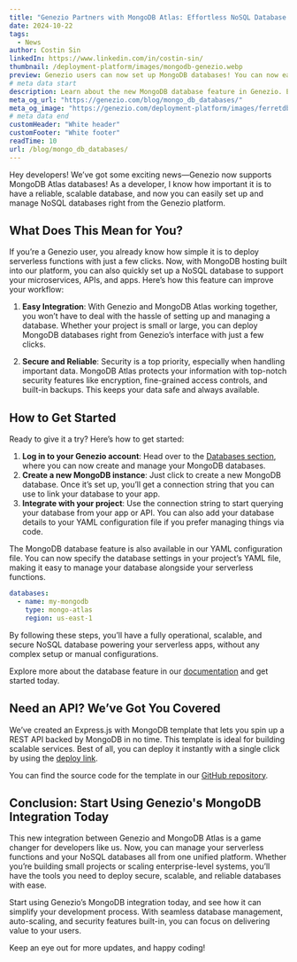 ```yaml
---
title: "Genezio Partners with MongoDB Atlas: Effortless NoSQL Database Creation"
date: 2024-10-22
tags:
  - News
author: Costin Sin
linkedIn: https://www.linkedin.com/in/costin-sin/
thumbnail: /deployment-platform/images/mongodb-genezio.webp
preview: Genezio users can now set up MongoDB databases! You can now easily manage your MongoDB databases alongside your serverless functions. Learn how to deploy scalable, secure NoSQL databases effortlessly!
# meta data start
description: Learn about the new MongoDB database feature in Genezio. Easily set up and manage MongoDB databases alongside your serverless functions.
meta_og_url: "https://genezio.com/blog/mongo_db_databases/"
meta_og_image: "https://genezio.com/deployment-platform/images/ferretdb-genezio.webp"
# meta data end
customHeader: "White header"
customFooter: "White footer"
readTime: 10
url: /blog/mongo_db_databases/
---
```


Hey developers! We’ve got some exciting news—Genezio now supports MongoDB Atlas databases! As a developer, I know how important it is to have a reliable, scalable database, and now you can easily set up and manage NoSQL databases right from the Genezio platform.

## What Does This Mean for You?

If you’re a Genezio user, you already know how simple it is to deploy serverless functions with just a few clicks. Now, with MongoDB hosting built into our platform, you can also quickly set up a NoSQL database to support your microservices, APIs, and apps. Here’s how this feature can improve your workflow:

1. **Easy Integration**: With Genezio and MongoDB Atlas working together, you won’t have to deal with the hassle of setting up and managing a database. Whether your project is small or large, you can deploy MongoDB databases right from Genezio’s interface with just a few clicks.

2. **Secure and Reliable**: Security is a top priority, especially when handling important data. MongoDB Atlas protects your information with top-notch security features like encryption, fine-grained access controls, and built-in backups. This keeps your data safe and always available.

## How to Get Started

Ready to give it a try? Here’s how to get started:

1. **Log in to your Genezio account**: Head over to the [Databases section](https://app.genez.io/databases?utm_source=genezio&utm_medium=blog&utm_campaign=mongodb), where you can now create and manage your MongoDB databases.
2. **Create a new MongoDB instance**: Just click to create a new MongoDB database. Once it’s set up, you’ll get a connection string that you can use to link your database to your app.
3. **Integrate with your project**: Use the connection string to start querying your database from your app or API. You can also add your database details to your YAML configuration file if you prefer managing things via code.

The MongoDB database feature is also available in our YAML configuration file. You can now specify the database settings in your project’s YAML file, making it easy to manage your database alongside your serverless functions.

```yaml
databases:
  - name: my-mongodb
    type: mongo-atlas
    region: us-east-1
```

By following these steps, you’ll have a fully operational, scalable, and secure NoSQL database powering your serverless apps, without any complex setup or manual configurations.

Explore more about the database feature in our [documentation](https://genezio.com/docs/features/databases/) and get started today.

## Need an API? We’ve Got You Covered

We’ve created an Express.js with MongoDB template that lets you spin up a REST API backed by MongoDB in no time. This template is ideal for building scalable services. Best of all, you can deploy it instantly with a single click by using the [deploy link](https://app.genez.io/start/deploy?repository=https://github.com/Genez-io/express-mongo-starter&utm_source=genezio&utm_medium=blog&utm_campaign=mongodb).

You can find the source code for the template in our [GitHub repository](https://github.com/Genez-io/express-mongo-starter).

## Conclusion: Start Using Genezio's MongoDB Integration Today

This new integration between Genezio and MongoDB Atlas is a game changer for developers like us. Now, you can manage your serverless functions and your NoSQL databases all from one unified platform. Whether you’re building small projects or scaling enterprise-level systems, you’ll have the tools you need to deploy secure, scalable, and reliable databases with ease.

Start using Genezio’s MongoDB integration today, and see how it can simplify your development process. With seamless database management, auto-scaling, and security features built-in, you can focus on delivering value to your users.

Keep an eye out for more updates, and happy coding!
